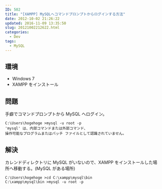 ```yaml
---
ID: 502
title: "[XAMPP] MySQLへコマンドプロンプトからログインする方法"
date: 2012-10-02 21:26:22
updated: 2016-11-09 13:35:50
slug: 20121002212622.html
categories:
  - Dev
tags:
  - MySQL
---
```


<!--more-->

## 環境

- Windows 7
- XAMPP をインストール

## 問題

手癖でコマンドプロンプトから MySQL へログイン。

```
C:\Users\hogehoge >mysql -u root -p
'mysql' は、内部コマンドまたは外部コマンド、
操作可能なプログラムまたはバッチ ファイルとして認識されていません。
```

## 解決

カレンドディレクトリに MySQL がいないので、XAMPP をインストールした場所へ移動する。(MySQL がある場所)

```
C:\Users\hogehoge >cd C:\xampp\mysql\bin
C:\xampp\mysql\bin >mysql -u root -p
```

